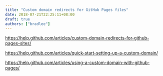 ```yaml
---
title: "Custom domain redirects for GitHub Pages files"
date: 2018-07-21T22:25:11+08:00
draft: true
authors: ["bradlee"]
---
```


https://help.github.com/articles/custom-domain-redirects-for-github-pages-sites/

https://help.github.com/articles/quick-start-setting-up-a-custom-domain/

https://help.github.com/articles/using-a-custom-domain-with-github-pages/
